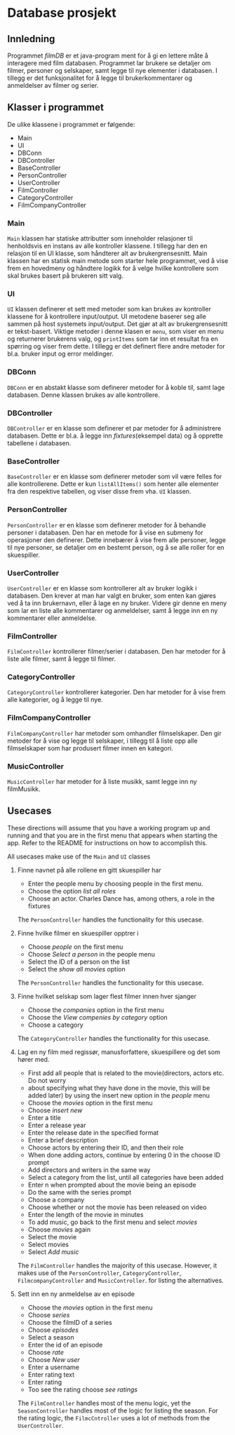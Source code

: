 # Database prosjekt

## Innledning

Programmet _filmDB_ er et java-program ment for å gi en lettere måte å interagere med film
databasen. Programmet lar brukere se detaljer om filmer, personer og selskaper, samt legge til nye
elementer i databasen. I tillegg er det funksjonalitet for å legge til brukerkommentarer og
anmeldelser av filmer og serier.

## Klasser i programmet

De ulike klassene i programmet er følgende:

- Main
- UI
- DBConn
- DBController
- BaseController
- PersonController
- UserController
- FilmController
- CategoryController
- FilmCompanyController

### Main

`Main` klassen har statiske attributter som inneholder relasjoner til henholdsvis en instans av alle
kontroller klassene. I tillegg har den en relasjon til en UI klasse, som håndterer alt av
brukergrensesnitt. Main klassen har en statisk main metode som starter hele programmet, ved å vise
frem en hovedmeny og håndtere logikk for å velge hvilke kontrollere som skal brukes basert på
brukeren sitt valg.

### UI

`UI` klassen definerer et sett med metoder som kan brukes av kontroller klassene for å kontrollere
input/output. UI metodene baserer seg alle sammen på host systemets input/output. Det gjør at alt av
brukergrensesnitt er tekst-basert. Viktige metoder i denne klasen er `menu`, som viser en menu og
returnerer brukerens valg, og `printItems` som tar inn et resultat fra en spørring og viser frem
dette. I tillegg er det definert flere andre metoder for bl.a. bruker input og error meldinger.

### DBConn

`DBConn` er en abstakt klasse som definerer metoder for å koble til, samt lage databasen. Denne
klassen brukes av alle kontrollere.

### DBController

`DBController` er en klasse som definerer et par metoder for å administrere databasen. Dette er
bl.a. å legge inn _fixtures_(eksempel data) og å opprette tabellene i databasen.

### BaseController

`BaseController` er en klasse som definerer metoder som vil være felles for alle kontrollerene.
Dette er kun `listAllItems()` som henter alle elementer fra den respektive tabellen, og viser disse
frem vha. `UI` klassen.

### PersonController

`PersonController` er en klasse som definerer metoder for å behandle personer i databasen. Den har
en metode for å vise en submeny for operasjoner den definerer. Dette
innebærer å vise frem alle personer, legge til nye personer, se detaljer om en bestemt person, og å
se alle roller for en skuespiller.

### UserController

`UserController` er en klasse som kontrollerer alt av bruker logikk i databasen. Den krever at man
har valgt en bruker, som enten kan gjøres ved å ta inn brukernavn, eller å lage en ny bruker. Videre
gir denne en meny som lar en liste alle kommentarer og anmeldelser, samt å legge inn en ny
kommentarer eller anmeldelse.

### FilmController

`FilmController` kontrollerer filmer/serier i databasen. Den har metoder for å liste alle filmer,
samt å legge til filmer.

### CategoryController

`CategoryController` kontrollerer kategorier. Den har metoder for å vise frem alle kategorier, og å
legge til nye.

### FilmCompanyController

`FilmCompanyController` har metoder som omhandler filmselskaper. Den gir metoder for å vise og legge
til selskaper, i tillegg til å liste opp alle filmselskaper som har produsert filmer innen en
kategori.

### MusicController

`MusicController` har metoder for å liste musikk, samt legge inn ny filmMusikk.

## Usecases

These directions will assume that you have a working program up and running and that you are in the first
menu that appears when starting the app. Refer to the README for instructions on how to accomplish this.

All usecases make use of the `Main` and `UI` classes

1. Finne navnet på alle rollene en gitt skuespiller har

   - Enter the people menu by choosing people in the first menu.
   - Choose the option _list all roles_
   - Choose an actor. Charles Dance has, among others, a role in the fixtures

   The `PersonController` handles the functionality for this usecase.

2. Finne hvilke filmer en skuespiller opptrer i

   - Choose _people_ on the first menu
   - Choose _Select a person_ in the people menu
   - Select the ID of a person on the list
   - Select the _show all movies_ option

   The `PersonController` handles the functionality for this usecase.

3. Finne hvilket selskap som lager flest filmer innen hver sjanger

   - Choose the _companies_ option in the first menu
   - Choose the _View compenies by category_ option
   - Choose a category

   The `CategoryController` handles the functionality for this usecase.

4. Lag en ny film med regissør, manusforfattere, skuespillere og det som hører med.

   - First add all people that is related to the movie(directors, actors etc. Do not worry
   - about specifying what they have done in the movie,
     this will be added later) by using the insert new option in the _people_ menu
   - Choose the _movies_ option in the first menu
   - Choose _insert new_
   - Enter a title
   - Enter a release year
   - Enter the release date in the specified format
   - Enter a brief description
   - Choose actors by entering their ID, and then their role
   - When done adding actors, continue by entering 0 in the choose ID prompt
   - Add directors and writers in the same way
   - Select a category from the list, until all categories have been added
   - Enter n when prompted about the movie being an episode
   - Do the same with the series prompt
   - Choose a company
   - Choose whether or not the movie has been released on video
   - Enter the length of the movie in minutes
   - To add music, go back to the first menu and select *movies*
   - Choose *movies* again
   - Select the movie
   - Select movies
   - Select *Add music*

   The `FilmController` handles the majority of this usecase. However, it makes
   use of the `PersonController`, `CategoryController`, `FilmcompanyController` and `MusicController`.
   for listing the alternatives.

5. Sett inn en ny anmeldelse av en episode

   - Choose the _movies_ option in the first menu
   - Choose _series_
   - Choose the filmID of a series
   - Choose _episodes_
   - Select a season
   - Enter the id of an episode
   - Choose _rate_
   - Choose _New user_
   - Enter a username
   - Enter rating text
   - Enter rating
   - Too see the rating choose _see ratings_

   The `FilmController` handles most of the menu logic, yet the `SeasonController`
   handles most of the logic for listing the season. For the rating logic, the `FilmcCntroller` uses
   a lot of methods from the `UserController`.
